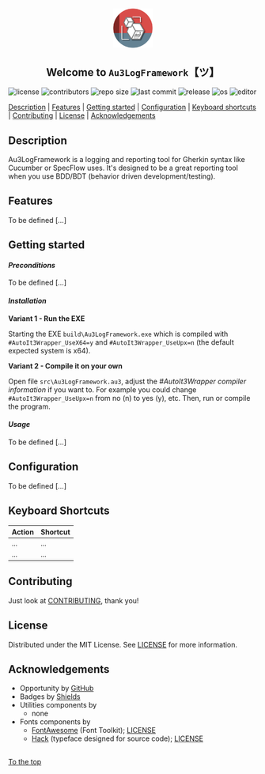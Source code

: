 #####

<p align="center">
    <img src="images/icon.png" width="80" />
    <h2 align="center">Welcome to <code>Au3LogFramework</code>【ツ】</h2>
</p>

![license](https://img.shields.io/badge/license-MIT-ff69b4.svg?style=flat-square&logo=spdx)
![contributors](https://img.shields.io/github/contributors/Sven-Seyfert/Au3LogFramework.svg?style=flat-square&logo=github)
![repo size](https://img.shields.io/github/repo-size/Sven-Seyfert/Au3LogFramework.svg?style=flat-square&logo=github)
![last commit](https://img.shields.io/github/last-commit/Sven-Seyfert/Au3LogFramework.svg?style=flat-square&logo=github)
![release](https://img.shields.io/github/release/Sven-Seyfert/Au3LogFramework.svg?style=flat-square&logo=github)
![os](https://img.shields.io/badge/os-windows-yellow.svg?style=flat-square&logo=windows)
![editor](https://img.shields.io/badge/editor-VSCode-blueviolet.svg?style=flat-square&logo=visual-studio-code)

[Description](#description) | [Features](#features) | [Getting started](#getting-started) | [Configuration](#configuration) | [Keyboard shortcuts](#keyboard-shortcuts) | [Contributing](#contributing) | [License](#license) | [Acknowledgements](#acknowledgements)

## Description

Au3LogFramework is a logging and reporting tool for Gherkin syntax like Cucumber or SpecFlow uses. It's designed to be a great reporting tool when you use BDD/BDT (behavior driven development/testing).

## Features

To be defined [...]

## Getting started

#### *Preconditions*

To be defined [...]

#### *Installation*

**Variant 1 - Run the EXE**

Starting the EXE `build\Au3LogFramework.exe` which is compiled with `#AutoIt3Wrapper_UseX64=y` and `#AutoIt3Wrapper_UseUpx=n` (the default expected system is x64).

**Variant 2 - Compile it on your own**

Open file `src\Au3LogFramework.au3`, adjust the *#AutoIt3Wrapper compiler information* if you want to. For example you could change `#AutoIt3Wrapper_UseUpx=n` from no (n) to yes (y), etc.
Then, run or compile the program.

#### *Usage*

To be defined [...]

## Configuration

To be defined [...]

## Keyboard Shortcuts

| Action | Shortcut |
| :---   | :---     |
| ...    | ...      |
| ...    | ...      |

## Contributing

Just look at [CONTRIBUTING](https://github.com/Sven-Seyfert/Au3LogFramework/blob/master/docs/CONTRIBUTING.md), thank you!

## License

Distributed under the MIT License. See [LICENSE](https://github.com/Sven-Seyfert/Au3LogFramework/blob/master/LICENSE.md) for more information.

## Acknowledgements

- Opportunity by [GitHub](https://github.com)
- Badges by [Shields](https://shields.io)
- Utilities components by
  - none
- Fonts components by
  - [FontAwesome](https://fontawesome.com) (Font Toolkit); [LICENSE](https://github.com/Sven-Seyfert/Au3LogFramework/blob/master/fonts/fontAwesome/licenses)
  - [Hack](https://github.com/source-foundry/Hack) (typeface designed for source code); [LICENSE](https://github.com/Sven-Seyfert/Au3LogFramework/blob/master/fonts/hack/licenses)

##

[To the top](#)
